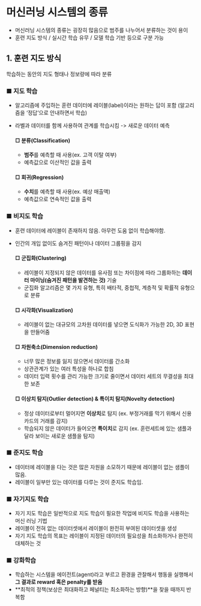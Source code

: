 # 머신러닝 시스템의 종류
- 머신러닝 시스템의 종류는 굉장히 많음으로 범주를 나누어서 분류하는 것이 용이
- 훈련 지도 방식 / 실시간 학습 유무 / 모델 학습 기반 등으로 구분 가능

## 1. 훈련 지도 방식
학습하는 동안의 지도 형태나 정보량에 따라 분류<br>

### ■ 지도 학습
- 알고리즘에 주입하는 훈련 데이터에 레이블(label)이라는 원하는 답이 포함 (알고리즘을 ‘정답’으로 안내하면서 학습)
- 라벨과 데이터를 함께 사용하여 관계를 학습시킴 -> 새로운 데이터 예측
  
  #### □ 분류(Classification)
  - **범주**를 예측할 때 사용(ex. 고객 이탈 여부)
  - 예측값으로 이산적인 값을 출력
    
  #### □ 회귀(Regression)
  - **수치**를 예측할 때 사용(ex. 예상 매출액)
  - 예측값으로 연속적인 값을 출력
    
### ■ 비지도 학습
- 훈련 데이터에 레이블이 존재하지 않음. 아무런 도움 없이 학습해야함.
- 인간의 개입 없이도 숨겨진 패턴이나 데이터 그룹핑을 감지
  
  #### □ 군집화(Clustering)
  - 레이블이 지정되지 않은 데이터를 유사점 또는 차이점에 따라 그룹화하는 **데이터 마이닝(숨겨진 패턴을 발견하는 것)** 기술
  - 군집화 알고리즘은 몇 가지 유형, 특히 배타적, 중첩적, 계층적 및 확률적 유형으로 분류
    
  #### □ 시각화(Visualization)
  - 레이블이 없는 대규모의 고차원 데이터를 넣으면 도식화가 가능한 2D, 3D 표현을 만들어줌
 
  #### □ 차원축소(Dimension reduction)
  - 너무 많은 정보를 잃지 않으면서 데이터를 간소화
  - 상관관계가 있는 여러 특성을 하나로 합침
  - 데이터 입력 횟수를 관리 가능한 크기로 줄이면서 데이터 세트의 무결성을 최대한 보존 

  #### □ 이상치 탐지(Outlier detection) & 특이치 탐지(Novelty detection)
  - 정상 데이터로부터 멀어지면 **이상치**로 탐지 (ex. 부정거래를 막기 위해서 신용카드의 거래를 감지)
  - 학습되지 않은 데이터가 들어오면 **특이치**로 감지 (ex. 훈련세트에 있는 샘플과 달라 보이는 새로운 샘플을 탐지)
    
### ■ 준지도 학습
- 데이터에 레이블을 다는 것은 많은 자원을 소모하기 때문에 레이블이 없는 샘플이 많음.
- 레이블이 일부만 있는 데이터를 다루는 것이 준지도 학습임.

### ■ 자기지도 학습
- 자기 지도 학습은 일반적으로 지도 학습이 필요한 작업에 비지도 학습을 사용하는 머신 러닝 기법
- 레이블이 전혀 없는 데이터셋에서 레이블이 완전히 부여된 데이터셋을 생성
- 자기 지도 학습의 목표는 레이블이 지정된 데이터의 필요성을 최소화하거나 완전히 대체하는 것

### ■ 강화학습 
- 학습하는 시스템을 에이전트(agent)라고 부르고 환경을 관찰해서 행동을 실행해서 **그 결과로 reward 혹은 penalty를 받음**
- **최적의 정책(보상은 최대화하고 페널티는 최소화하는 방향)**을 찾을 때까지 반복함
